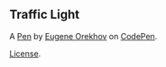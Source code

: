 Traffic Light
-------------


A [Pen](https://codepen.io/Bastarda/pen/KZMENr) by [Eugene Orekhov](https://codepen.io/Bastarda) on [CodePen](https://codepen.io).

[License](https://codepen.io/Bastarda/pen/KZMENr/license).